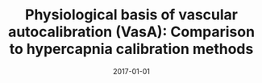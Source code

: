 ---
title: "Physiological basis of vascular autocalibration (VasA): Comparison to hypercapnia calibration methods"
date: 2017-01-01
authors_string: Samira Kazan, Laurentius Huber, Guillaume Flandin, Dimo Ivanov, Peter Bandettini, Nikolaus Weiskopf
authors:
   - Samira Kazan
   - Laurentius Huber
   - Guillaume Flandin
   - Dimo Ivanov
   - Peter Bandettini
   - Nikolaus Weiskopf
author_ids:
   - laurentius_huber
   - peter_bandettini
journal: 'Magnetic Resonance in Medicine'
volume: 
issue: 
pages: 1168-1173
book_title: ''
publisher: ''
abstract: ""
project_id: layer_fmri
paper_url: http://doi.wiley.com/10.1002/mrm.v78.3
doi: 10.1002/mrm.v78.3
data_loc: ''
code_loc: ''
file: '/assets/publications//assets/publications/'
file_name: '/assets/publications/'
type: journal_article
pub_str: ' (2017) Magnetic Resonance in Medicine : 1168-1173'
layout: publication 
---